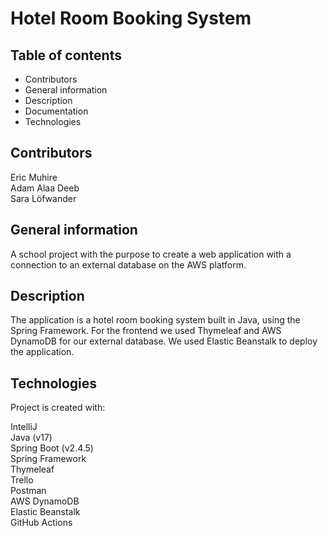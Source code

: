 # Hotel Room Booking System

## Table of contents
* Contributors
* General information
* Description
* Documentation
* Technologies


## Contributors
Eric Muhire\
Adam Alaa Deeb\
Sara Löfwander

## General information
A school project with the purpose to create a web application with a connection to an external database on the AWS platform. 

## Description
The application is a hotel room booking system built in Java, using the 
Spring Framework. For the frontend we used Thymeleaf and AWS 
DynamoDB for our external database. We used Elastic Beanstalk to deploy 
the application.


## Technologies
Project is created with:

IntelliJ\
Java (v17)\
Spring Boot (v2.4.5)\
Spring Framework\
Thymeleaf\
Trello\
Postman\
AWS DynamoDB\
Elastic Beanstalk\
GitHub Actions 

